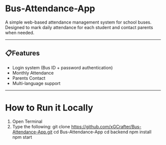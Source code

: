 # Bus-Attendance-App
A simple web-based attendance management system for school buses. Designed to mark daily attendance for each student and contact parents when needed.

---

## 📋Features

-  Login system (Bus ID + password authentication)
-  Monthly Attendance
- Parents Contact
- Multi-language support 

---


# How to Run it Locally
1. Open Terminal
2. Type the following:
 git clone https://github.com/xGCrafter/Bus-Attendance-App.git
cd Bus-Attendance-App
cd backend
npm install
npm start
